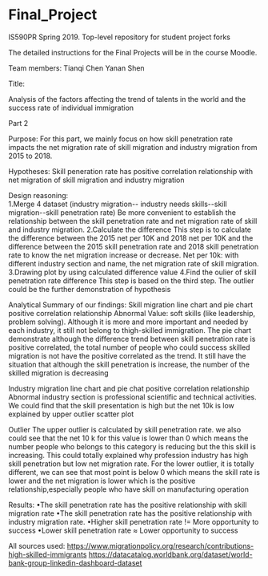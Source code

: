 # Final_Project
IS590PR Spring 2019. Top-level repository for student project forks

The detailed instructions for the Final Projects will be in the course Moodle.

Team members:
Tianqi Chen
Yanan Shen

Title: 

Analysis of the factors affecting the trend of talents in the world and the success rate of individual immigration

Part 2 

Purpose:
For this part, we mainly focus on how skill penetration rate impacts the net migration rate of skill migration and industry migration from 2015 to 2018.

Hypotheses:
Skill peneration rate has positive correlation relationship with net migration of skill migration and industry migration

Design reasoning:  
1.Merge 4 dataset (industry migration-- industry needs skills--skill migration--skill penetration rate)
  Be more convenient to establish the relationship between the skill penetration rate and net migration rate of skill and industry migration.
2.Calculate the difference 
  This step is to calculate the difference between the 2015 net per 10K  and 2018 net per 10K  and the difference between the 2015 skill penetration rate and 2018 skill penetration rate to know the net migration increase or decrease.
  Net per 10k: with different industry section and name, the net migration rate of skill migration.
3.Drawing plot by using calculated difference value
4.Find the oulier of skill penetration rate difference 
  This step is based on the third step. The outlier could be the further demonstration of hypothesis 
  
Analytical Summary of our findings:
  Skill migration line chart and pie chart
  positive correlation relationship
  Abnormal Value: soft skills (like leadership, problem solving). Although it is more and more important and needed by each industry, it still not belong to thigh-skilled immigration.
  The pie chart demonstrate although the difference trend between skill penetration rate is positive correlated, the total number of people who could success skilled migration is not have the positive correlated as the trend. It still have the situation that although the skill penetration is increase, the number of the skilled migration is decreasing
 
 Industry migration line chart and pie chat
  positive correlation relationship 
  Abnormal industry section is professional scientific and technical activities. We could find that the skill presentation is high but the net 10k is low explained by upper outlier scatter plot

Outlier
  The upper outlier is calculated by skill penetration rate. we also could see that the net 10 k for this value is lower than 0 which means the number people who belongs to this category is reducing but the this skill is increasing. This could totally explained why profession industry has high skill penetration but low net migration rate.
  For the lower outlier, it is totally different, we can see that most point is below 0 which means the skill rate is lower and the net migration is lower which is the positive relationship,especially people who have skill on manufacturing operation

Results:
  •The skill penetration rate has the positive relationship with skill migration rate
  •The skill penetration rate has the positive relationship with industry migration rate.
  •Higher skill penetration rate != More opportunity to success
  •Lower skill penetration rate ≈ Lower opportunity to success

All sources used: 
https://www.migrationpolicy.org/research/contributions-high-skilled-immigrants
https://datacatalog.worldbank.org/dataset/world-bank-group-linkedin-dashboard-dataset
